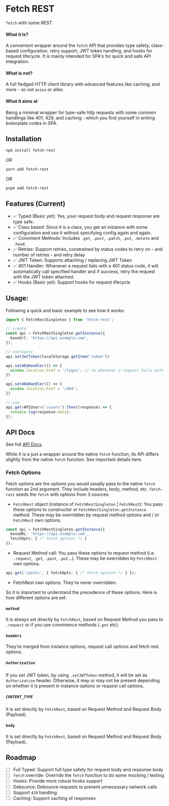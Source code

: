 # Fetch REST

`fetch` with some _REST_.

#### What it is?
A convenient wrapper around the `fetch` API that provides type safety, class-based configuration, retry support, JWT token handling, and hooks for request lifecycle. It is mainly intended for SPA's for quick and safe API integration.

#### What is not?
A full fledged HTTP client library with advanced features like caching, and more - so not `axios` or alike.

#### What it aims at
Being a minimal wrapper for type-safe http requests with some common handlings like 401, 429, and caching - which you find yourself in writing boilerplate codes in SPA.

## Installation
```sh
npm install fetch-rest
```
_OR_
```sh
yarn add fetch-rest
```
_OR_
```sh
pnpm add fetch-rest
```

## Features (Current)
- ✅ Typed (Basic yet): Yes, your request body and request response are type safe.
- ✅ Class based: Since it is a class, you get an instance with some configuration and use it without specifying config again and again.
- ✅ Convinient Methods: Includes `.get`, `.post`, `.patch`, `.put`, `.delete` and `.head`.
- ✅ Retries: Support retries, constrained by status codes to retry on - and number of retries - and retry delay
- ✅ JWT Token: Supports attaching / replacing JWT Token
- ✅ 401 Handler: Whenever a request fails with a 401 status code, it will automatically call specified handler and if success, retry the request with the JWT token attached.
- ✅ Hooks (Basic yet): Support hooks for request lifecycle

## Usage:
Following a quick and basic example to see how it works:
```typescript
import { FetchRestSingleton } from 'fetch-rest';

// create
const api = FetchRestSingleton.getInstance({
  baseUrl: 'https://api.example.com',
});

// configure
api.setJwtToken(localStorage.getItem('token'))

api.set401Handler(() => {
  window.location.href = '/login'; // so whenever a request fails with a 401 status code - it takes user to login page. REST
})

api.set404Handler(() => {
  window.location.href = '/404';
})

// use
api.get<APIUser>('/users').then((response) => {
  console.log(response.data);
});
```

## API Docs

See full [API Docs](https://ar124officialwd.github.io/fetch-rest/index.html).

While it is a just a wrapper around the native `fetch` function, its API differs slightly from the native `fetch` function. See important details here.

### Fetch Options
Fetch options are the options you would usually pass to the native `fetch` function as 2nd argument. They include headers, body, method, etc.
`fetch-rest` seeds the `fetch` with options from 3 sources:
* `FetchRest` object (instance of `FetchRestSingleton` | `FetchRest`): You pass these options to constructor or `FetchRestSingleton.getInstance` method. These may be overridden by request method options and / or `FetchRest` own options.
```ts
const api = FetchRestSingleton.getInstance({
  baseURL: 'https://api.example.com',
  fetchOpts: { /* fetch options */ }
});
```
* Request Method call: You pass these options to request method (i.e. `.request`, `.get`, `.post`, `.put`...). These may be overridden by `FetchRest` own options.
```ts
api.get('/posts', { fetchOpts: { /* fetch options */ } });
```
* FetchRest own options. They're never overridden.


So it is important to understand the precedence of these options. Here is how different options are set:

#### `method`
It is always set directly by `FetchRest`, based on Request Method you pass to `.request` or if you use convinience methods (`.get` etc).
#### `headers`
They're merged from instance options, request call options and fetch rest options.
##### `Authorization`
If you set JWT token, by using `.setJWTToken` method, it will be set as `Authorization` header. Otherwise, it may or may not be present depending on whether it is present in instance options or request call options.
##### `CONTENT_TYPE`
It is set directly by `FetchRest`, based on Request Method and Request Body (Payload).

#### `body`
It is set directly by `FetchRest`, based on Request Method and Request Body (Payload).

## Roadmap
- [ ] Full Typed: Support full type safety for request body and response body
- [ ] `fetch` override: Override the `fetch` function to do some mocking / testing
- [ ] Hooks: Provide more robust hooks support
- [ ] Debounce: Debounce requests to prevent unnecessary network calls
- [ ] Support `429` handling
- [ ] Caching: Support caching of responses
